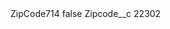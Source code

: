 <?xml version="1.0" encoding="UTF-8"?>
<CustomMetadata xmlns="http://soap.sforce.com/2006/04/metadata" xmlns:xsi="http://www.w3.org/2001/XMLSchema-instance" xmlns:xsd="http://www.w3.org/2001/XMLSchema">
    <label>ZipCode714</label>
    <protected>false</protected>
    <values>
        <field>Zipcode__c</field>
        <value xsi:type="xsd:string">22302</value>
    </values>
</CustomMetadata>
